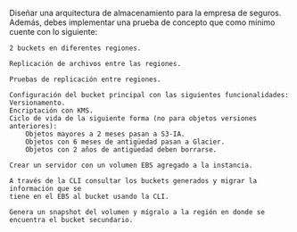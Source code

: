 Diseñar una arquitectura de almacenamiento para la empresa de seguros. Además, debes implementar una prueba de concepto que como mínimo cuente con lo siguiente:

    2 buckets en diferentes regiones.

    Replicación de archivos entre las regiones.

    Pruebas de replicación entre regiones.

    Configuración del bucket principal con las siguientes funcionalidades:
    Versionamento.
    Encriptación con KMS.
    Ciclo de vida de la siguiente forma (no para objetos versiones anteriores):
        Objetos mayores a 2 meses pasan a S3-IA.
        Objetos con 6 meses de antigüedad pasan a Glacier.
        Objetos con 2 años de antigüedad deben borrarse.

    Crear un servidor con un volumen EBS agregado a la instancia.

    A través de la CLI consultar los buckets generados y migrar la información que se
    tiene en el EBS al bucket usando la CLI.

    Genera un snapshot del volumen y mígralo a la región en donde se encuentra el bucket secundario.

